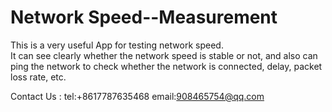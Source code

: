 # Network Speed--Measurement
This is a very useful App for testing network speed.  
It can see clearly whether the network speed is stable or not, and also can ping the network to check whether the network is connected, delay, packet loss rate, etc.

Contact Us : tel:+8617787635468  email:908465754@qq.com
